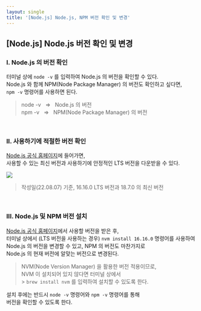 ```yaml
---
layout: single
title: '[Node.js] Node.js, NPM 버전 확인 및 변경'
---
```


## [Node.js] Node.js 버전 확인 및 변경

### I. Node.js 의 버전 확인

터미널 상에 `node -v` 를 입력하여 Node.js 의 버전을 확인할 수 있다. <br/>
Node.js 와 함께 NPM(Node Package Manager) 의 버전도 확인하고 싶다면, <br/> `npm -v` 명령어를 사용하면 된다.

> node -v &nbsp; ⇒ &nbsp; Node.js 의 버전 <br/>
> npm -v &nbsp; ⇒ &nbsp; NPM(Node Package Manager) 의 버전

<br/>

### II. 사용하기에 적절한 버전 확인

[Node.js 공식 홈페이지](https://nodejs.org/ko/)에 들어가면, <br/> 사용할 수 있는 최신 버전과 사용하기에 안정적인 LTS 버전을 다운받을 수 있다. <br/>

<img src="https://cdn.discordapp.com/attachments/890401766724751370/1005798385598603325/2022-08-07_8.09.18.png">

> 작성일(22.08.07) 기준, 16.16.0 LTS 버전과 18.7.0 의 최신 버전

<br/>

### III. Node.js 및 NPM 버전 설치

[Node.js 공식 홈페이지](https://nodejs.org/ko/)에서 사용할 버전을 받은 후, <br/> 터미널 상에서 (LTS 버전을 사용하는 경우) `nvm install 16.16.0` 명령어를 사용하여 <br/> Node.js 의 버전을 변경할 수 있고, NPM 의 버전도 마찬가지로 <br/> Node.js 의 현재 버전에 알맞는 버전으로 변경된다.

> NVM(Node Version Manager) 을 활용한 버전 적용이므로, <br/>
> NVM 이 설치되어 있지 않다면 터미널 상에서 <br/> > `brew install nvm` 를 입력하여 설치할 수 있도록 한다.

설치 후에는 반드시 `node -v` 명령어와 `npm -v` 명령어를 통해 <br/> 버전을 확인할 수 있도록 한다.
